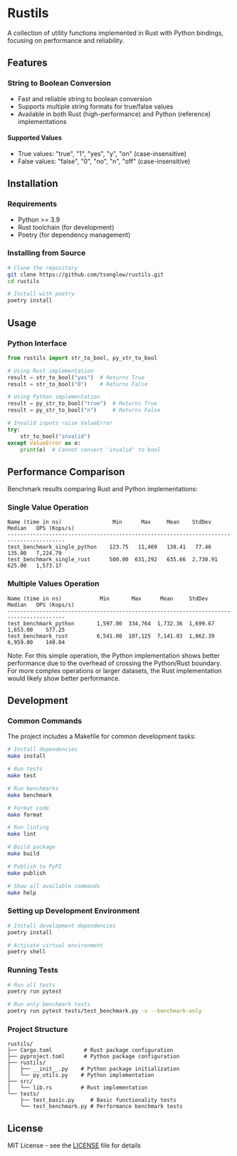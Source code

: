 # Rustils

A collection of utility functions implemented in Rust with Python bindings, focusing on performance and reliability.

## Features

### String to Boolean Conversion

- Fast and reliable string to boolean conversion
- Supports multiple string formats for true/false values
- Available in both Rust (high-performance) and Python (reference) implementations

#### Supported Values

- True values: "true", "1", "yes", "y", "on" (case-insensitive)
- False values: "false", "0", "no", "n", "off" (case-insensitive)

## Installation

### Requirements

- Python >= 3.9
- Rust toolchain (for development)
- Poetry (for dependency management)

### Installing from Source

```bash
# Clone the repository
git clone https://github.com/tsonglew/rustils.git
cd rustils

# Install with poetry
poetry install
```

## Usage

### Python Interface

```python
from rustils import str_to_bool, py_str_to_bool

# Using Rust implementation
result = str_to_bool("yes")  # Returns True
result = str_to_bool("0")    # Returns False

# Using Python implementation
result = py_str_to_bool("true")  # Returns True
result = py_str_to_bool("n")     # Returns False

# Invalid inputs raise ValueError
try:
    str_to_bool("invalid")
except ValueError as e:
    print(e)  # Cannot convert 'invalid' to bool
```

## Performance Comparison

Benchmark results comparing Rust and Python implementations:

### Single Value Operation

```
Name (time in ns)                Min      Max     Mean    StdDev   Median   OPS (Kops/s)
----------------------------------------------------------------------------------------
test_benchmark_single_python    123.75   11,469   138.41   77.46   135.00   7,224.79
test_benchmark_single_rust      500.00  631,292   635.66  2,730.91  625.00   1,573.17
```

### Multiple Values Operation

```
Name (time in ns)            Min       Max      Mean     StdDev    Median   OPS (Kops/s)
----------------------------------------------------------------------------------------
test_benchmark_python       1,597.00  334,764  1,732.36  1,699.67  1,653.00    577.25
test_benchmark_rust         6,541.00  107,125  7,141.03  1,862.39  6,959.00    140.04
```

Note: For this simple operation, the Python implementation shows better performance due to the overhead of crossing the Python/Rust boundary. For more complex operations or larger datasets, the Rust implementation would likely show better performance.

## Development

### Common Commands

The project includes a Makefile for common development tasks:

```bash
# Install dependencies
make install

# Run tests
make test

# Run benchmarks
make benchmark

# Format code
make format

# Run linting
make lint

# Build package
make build

# Publish to PyPI
make publish

# Show all available commands
make help
```

### Setting up Development Environment

```bash
# Install development dependencies
poetry install

# Activate virtual environment
poetry shell
```

### Running Tests

```bash
# Run all tests
poetry run pytest

# Run only benchmark tests
poetry run pytest tests/test_benchmark.py -v --benchmark-only
```

### Project Structure

```
rustils/
├── Cargo.toml          # Rust package configuration
├── pyproject.toml      # Python package configuration
├── rustils/
│   ├── __init__.py    # Python package initialization
│   └── py_utils.py    # Python implementation
├── src/
│   └── lib.rs         # Rust implementation
└── tests/
    ├── test_basic.py     # Basic functionality tests
    └── test_benchmark.py # Performance benchmark tests
```

## License

MIT License - see the [LICENSE](LICENSE) file for details
